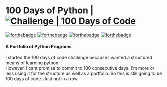 # 100 Days of Python | [![Challenge | 100 Days of Code](https://img.shields.io/static/v1?label=Challenge&labelColor=384357&message=100%20Days%20of%20Code&color=00b4ee&style=for-the-badge&link=https://www.100daysofcode.com)](https://www.100daysofcode.com)  
[![forthebadge](https://forthebadge.com/images/badges/built-with-love.svg)](https://forthebadge.com)  [![forthebadge](https://forthebadge.com/images/badges/open-source.svg)](https://forthebadge.com)   [![forthebadge](https://forthebadge.com/images/badges/powered-by-black-magic.svg)](https://forthebadge.com) [![forthebadge](https://forthebadge.com/images/badges/made-with-python.svg)](https://forthebadge.com)
#### A Portfolio of Python Programs  
I started the 100 days of code challenge because I wanted a structured means of learning python.  
However, I cant promise to commit to 100 consecutive days. I'm more or less using it for the structure as well as a portfolio. So this is still going to be 100 days of code. Just not in a row.
